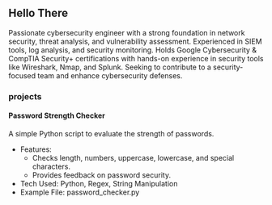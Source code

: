 ## Hello There
Passionate cybersecurity engineer with a strong foundation in network security, threat analysis, and vulnerability assessment. Experienced in SIEM tools, log analysis, and security monitoring. Holds Google Cybersecurity & CompTIA Security+ certifications with hands-on experience in security tools like Wireshark, Nmap, and Splunk. Seeking to contribute to a security-focused team and enhance cybersecurity defenses.
### projects
#### Password Strength Checker
A simple Python script to evaluate the strength of passwords.
* Features:
  * Checks length, numbers, uppercase, lowercase, and special characters.
  * Provides feedback on password security.
* Tech Used: Python, Regex, String Manipulation
* Example File: password_checker.py
